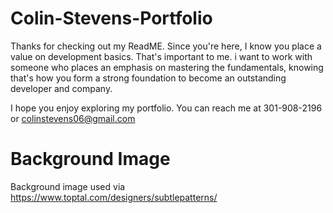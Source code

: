 # Colin-Stevens-Portfolio

Thanks for checking out my ReadME. Since you're here, I know you place a value on development basics. That's important to me. i want to work with someone who places an emphasis on mastering the fundamentals, knowing that's how you form a strong foundation to become an outstanding developer and company.

I hope you enjoy exploring my portfolio. You can reach me at 301-908-2196 or colinstevens06@gmail.com

# Background Image

Background image used via https://www.toptal.com/designers/subtlepatterns/